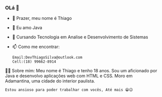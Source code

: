 ### OLá 👋

- 👋 Prazer, meu nome é Thiago
- 👀 Eu amo Java
- 🌱 Cursando Tecnologia em Analise e Desenvolvimento de Sistemas
- 📫 Como me encontrar:
      
      Email:DevThiagoSilva@outlook.com
      Cell:(18) 99662-8914
  
🧑🏿 Sobre mim: Meu nome é Thiago e tenho 18 anos. Sou um aficionado por Java e desenvolvo aplicações web com HTML e CSS. Moro em Adamantina, uma cidade do interior paulista.
    
    Estou ansioso para poder trabalhar com vocês, Até mais 😁😉
      
